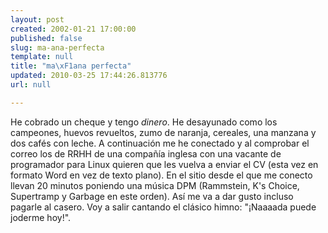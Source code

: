 ```yaml
---
layout: post
created: 2002-01-21 17:00:00
published: false
slug: ma-ana-perfecta
template: null
title: "ma\xF1ana perfecta"
updated: 2010-03-25 17:44:26.813776
url: null

---
```


He cobrado un cheque y tengo $dinero$. He desayunado como los campeones,
huevos revueltos, zumo de naranja, cereales, una manzana y dos cafés con leche. A continuación me he conectado y al comprobar el correo los de RRHH de una compañía inglesa con una vacante de programador para Linux quieren que les vuelva a enviar el CV (esta vez en formato Word en vez de texto plano). En el sitio desde el que me conecto llevan 20 minutos poniendo una música DPM (Rammstein, K's Choice, Supertramp y Garbage en este orden). Así me va a dar gusto incluso pagarle al casero. Voy a salir cantando el clásico himno: "¡Naaaada puede joderme hoy!".


